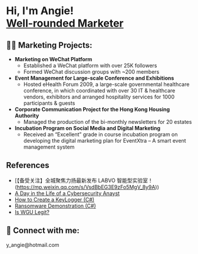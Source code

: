 <h1>Hi, I'm Angie! <br/><a href="https://github.com/angie-yu">Well-rounded Marketer</a> </h1>

<h2>👨‍💻 Marketing Projects:</h2>

- <b>Marketing on WeChat Platform</b>
  - Established a WeChat platform with over 25K followers
  - Formed WeChat discussion groups with ~200 members</b>
- <b>Event Management for Large-scale Conference and Exhibitions</b>
  - Hosted eHealth Forum 2009, a large-scale governmental healthcare conference, in which coordinated with over 30 IT & healthcare vendors, exhibitors and arranged hospitality services for 1000 participants & guests
- <b>Corporate Communication Project for the Hong Kong Housing Authority</b>
  - Managed the production of the bi-monthly newsletters for 20 estates
- <b>Incubation Program on Social Media and Digital Marketing</b>
  - Received an “Excellent” grade in course incubation program on developing the digital marketing plan for EventXtra – A smart event management system

<h2>References</h2>

- [【备受关注】全城聚焦力扬最新发布 LABVO 智能型实验室！(https://mp.weixin.qq.com/s/VsdBbEG3E9zFo5MgV_8y9A))
- [A Day in the Life of a Cybersecurity Anayst](https://www.youtube.com/watch?v=uHy3oM7NnoU)
- [How to Create a KeyLogger (C#)](https://www.youtube.com/watch?v=N-L9hklSlNk)
- [Ransomware Demonstration (C#)](https://www.youtube.com/watch?v=OfvdQeh79s0)
- [Is WGU Legit?](https://www.youtube.com/watch?v=E2MwRWxDBkA)

<h2> 🤳 Connect with me:</h2>
y_angie@hotmail.com
